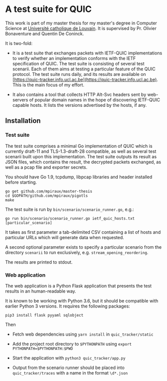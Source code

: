 # A test suite for QUIC

This work is part of my master thesis for my master's degree in Computer Science at [Université catholique de Louvain](https://uclouvain.be). It is supervised by Pr. Olivier Bonaventure and Quentin De Coninck.

It is two-fold:

- It is a test suite that exchanges packets with IETF-QUIC implementations to verify whether an implementation conforms with the IETF specification of QUIC. The test suite is consisting of several test scenarii. Each of them aims at testing a particular feature of the QUIC protocol. The test suite runs daily, and its results are available on [https://quic-tracker.info.ucl.ac.be](https://quic-tracker.info.ucl.ac.be). This is the main focus of my effort.

- It also contains a tool that collects HTTP Alt-Svc headers sent by web-servers of popular domain names in the hope of discovering IETF-QUIC capable hosts. It lists the versions advertised by the hosts, if any.

## Installation

### Test suite

The test suite comprises a minimal Go implementation of QUIC which is currently draft-11 and TLS-1.3-draft-28 compatible, as well as several test scenarii built upon this implementation. The test suite outputs its result as JSON files, which contains the result, the decrypted packets exchanged, as well as a pcap file and exporter secrets.

You should have Go 1.9, tcpdump, libpcap libraries and header installed before starting.

```
go get github.com/mpiraux/master-thesis
cd $GOPATH/github.com/mpiraux/pigotls
make
```


The test suite is run by `bin/scenario/scenario_runner.go`, e.g.:
```
go run bin/scenario/scenario_runner.go ietf_quic_hosts.txt [particular_scenario]
```

It takes as first parameter a tab-delimited CSV containing a list of hosts and particular URLs which will generate data when requested.

A second optional parameter exists to specify a particular scenario from the directory `scenarii` to run exclusively, e.g. `stream_opening_reordering`.

The results are printed to stdout.

### Web application

The web application is a Python Flask application that presents the test results in an human-readable way.

It is known to be working with Python 3.6, but it should be compatible with earlier Python 3 versions. It requires the following packages:

`pip3 install flask pyyaml sqlobject`

Then 

- Fetch web dependencies using `yarn install` in `quic_tracker/static`

- Add the project root directory to `$PYTHONPATH` using `export PYTHONPATH=$PYTHONPATH:$PWD`

- Start the application with `python3 quic_tracker/app.py`

- Output from the scenario runner should be placed into `quic_tracker/traces` with a name in the format `\d*.json`